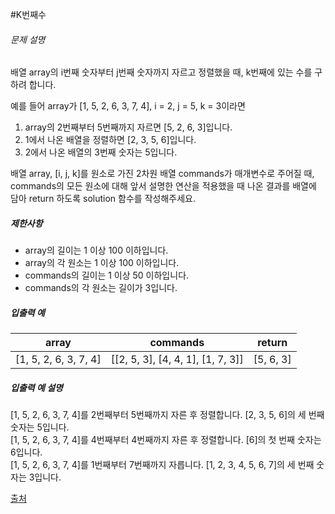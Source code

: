 #K번째수

<h6>문제 설명</h6>
<p>배열 array의 i번째 숫자부터 j번째 숫자까지 자르고 정렬했을 때, k번째에 있는 수를 구하려 합니다.</p>
<p>예를 들어 array가 [1, 5, 2, 6, 3, 7, 4], i = 2, j = 5, k = 3이라면</p>
<ol>
    <li>array의 2번째부터 5번째까지 자르면 [5, 2, 6, 3]입니다.</li>
    <li>1에서 나온 배열을 정렬하면 [2, 3, 5, 6]입니다.</li>
    <li>2에서 나온 배열의 3번째 숫자는 5입니다.</li>
</ol>
<p>배열 array, [i, j, k]를 원소로 가진 2차원 배열 commands가 매개변수로 주어질 때, commands의 모든 원소에 대해 앞서 설명한 연산을 적용했을 때 나온 결과를 배열에 담아 return 하도록 solution 함수를 작성해주세요.</p>

<h5>제한사항</h5>

<ul>
    <li>array의 길이는 1 이상 100 이하입니다.</li>
    <li>array의 각 원소는 1 이상 100 이하입니다.</li>
    <li>commands의 길이는 1 이상 50 이하입니다.</li>
    <li>commands의 각 원소는 길이가 3입니다.</li>
</ul>

<h5>입출력 예</h5>
<table>
    <thead>
        <tr>
            <th>array</th>
            <th>commands</th>
            <th>return</th>
        </tr>
    </thead>
    <tbody>
        <tr>
            <td>[1, 5, 2, 6, 3, 7, 4]</td>
            <td>[[2, 5, 3], [4, 4, 1], [1, 7, 3]]</td>
            <td>[5, 6, 3]</td>
        </tr>
    </tbody>
</table>

<h5>입출력 예 설명</h5>

<p>
    [1, 5, 2, 6, 3, 7, 4]를 2번째부터 5번째까지 자른 후 정렬합니다. [2, 3, 5, 6]의 세 번째 숫자는 5입니다.
    <br>
    [1, 5, 2, 6, 3, 7, 4]를 4번째부터 4번째까지 자른 후 정렬합니다. [6]의 첫 번째 숫자는 6입니다.
    <br>
    [1, 5, 2, 6, 3, 7, 4]를 1번째부터 7번째까지 자릅니다. [1, 2, 3, 4, 5, 6, 7]의 세 번째 숫자는 3입니다.
</p>

<p>
    <a href="https://neerc.ifmo.ru/subregions/northern.html" target="_blank" rel="noopener">출처</a>
</p>